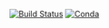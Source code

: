 [![Build Status](https://img.shields.io/circleci/project/github/tudat-team/tudat-cspice/master.svg?style=for-the-badge&logo=circleci)](https://circleci.com/gh/tudat-team/tudat-cspice)
[![Conda](https://img.shields.io/conda/pn/tudat-team/tudat-cspice?color=orange&logo=anaconda&style=for-the-badge)](https://anaconda.org/tudat-team/tudat-cspice)

